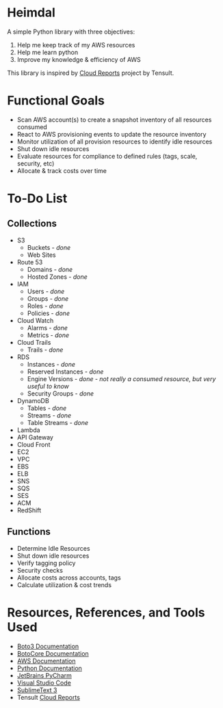 # Heimdal

A simple Python library with three objectives:

1. Help me keep track of my AWS resources
2. Help me learn python
3. Improve my knowledge & efficiency of AWS

This library is inspired by [Cloud Reports](https://github.com/tensult/cloud-reports) project by Tensult.

# Functional Goals

* Scan AWS account(s) to create a snapshot inventory of all resources consumed
* React to AWS provisioning events to update the resource inventory
* Monitor utilization of all provision resources to identify idle resources
* Shut down idle resources
* Evaluate resources for compliance to defined rules (tags, scale, security, etc)
* Allocate & track costs over time

# To-Do List
## Collections
* S3
    * Buckets - _done_
    * Web Sites
* Route 53
    * Domains - _done_
    * Hosted Zones - _done_
* IAM
    * Users - _done_
    * Groups - _done_
    * Roles - _done_
    * Policies - _done_
* Cloud Watch
    * Alarms - _done_
    * Metrics - _done_
* Cloud Trails
    * Trails - _done_
* RDS
    * Instances - _done_
    * Reserved Instances - _done_
    * Engine Versions - _done_ - _not really a consumed resource, but very useful to know_
    * Security Groups - _done_
* DynamoDB
    * Tables - _done_
    * Streams - _done_
    * Table Streams - _done_
* Lambda
* API Gateway
* Cloud Front
* EC2
* VPC
* EBS
* ELB
* SNS
* SQS
* SES
* ACM
* RedShift

## Functions
* Determine Idle Resources
* Shut down idle resources
* Verify tagging policy
* Security checks
* Allocate costs across accounts, tags
* Calculate utilization & cost trends

# Resources, References, and Tools Used
* [Boto3 Documentation](http://boto3.readthedocs.io/en/stable/index.html)
* [BotoCore Documentation](http://botocore.readthedocs.io/en/latest/index.html)
* [AWS Documentation](https://aws.amazon.com/documentation/)
* [Python Documentation](https://docs.python.org/3/)
* [JetBrains PyCharm](https://www.jetbrains.com/pycharm/)
* [Visual Studio Code](https://code.visualstudio.com/)
* [SublimeText 3](http://www.sublimetext.com/)
* Tensult [Cloud Reports](https://github.com/tensult/cloud-reports)
